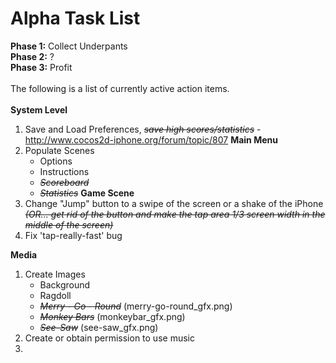 # Alpha Task List #

**Phase 1:** Collect Underpants<br>
<b>Phase 2:</b> ?<br>
<b>Phase 3:</b> Profit<br>
<br>
The following is a list of currently active action items.<br>
<br>
<b>System Level</b>
<ol><li>Save and Load Preferences, <i><del>save high scores/statistics</del></i> -  <a href='http://www.cocos2d-iphone.org/forum/topic/807'>http://www.cocos2d-iphone.org/forum/topic/807</a>
<b>Main Menu</b>
</li><li>Populate Scenes<br>
<ul><li>Options<br>
</li><li>Instructions<br>
</li><li><i><del>Scoreboard</del></i>
</li><li><i><del>Statistics</del></i>
<b>Game Scene</b>
</li></ul></li><li>Change "Jump" button to a swipe of the screen or a shake of the iPhone <i><del>(OR... get rid of the button and make the tap area 1/3 screen width in the middle of the screen)</del></i>
</li><li>Fix 'tap-really-fast' bug</li></ol>

<b>Media</b>
<ol><li>Create Images<br>
<ul><li>Background<br>
</li><li>Ragdoll<br>
</li><li><i><del>Merry - Go - Round</del></i> (merry-go-round_gfx.png)<br>
</li><li><i><del>Monkey Bars</del></i> (monkeybar_gfx.png)<br>
</li><li><i><del>See-Saw</del></i> (see-saw_gfx.png)<br>
</li></ul></li><li>Create or obtain permission to use music<br>
</li><li>